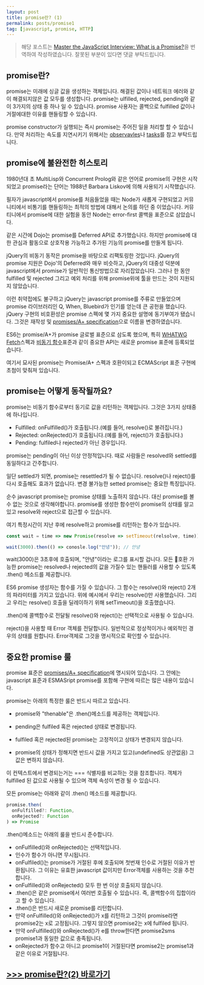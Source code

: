 ```yaml
---
layout: post
title: promise란? (1)
permalink: posts/promise1
tag: [javascript, promise, HTTP]
---
```


> 해당 포스트는 [Master the JavaScript Interview: What is a Promise?](https://medium.com/javascript-scene/master-the-javascript-interview-what-is-a-promise-27fc71e77261)을 번역하여 작성하였습니다. 잘못된 부분이 있다면 댓글 부탁드립니다.

## promise란?

promise는 미래에 싱글 값을 생성하는 객체입니다. 해결된 값이나 네트워크 에러와 같이 해결되지않은 값 모두를 생성합니다. promise는 ulfilled, rejected, pending와 같이 3가지의 상태 중 하나 일 수 있습니다. promise 사용자는 콜백으로 fulfilled 값이나 거절에대한 이유를 핸들링할 수 있습니다.

promise constructor가 실행되는 즉시 promise는 주어진 일을 처리할 할 수 있습니다. 만약 처리하는 속도를 지연시키기 위해서는 [observavles](https://github.com/Reactive-Extensions/RxJS)나 [tasks](https://github.com/rpominov/fun-task)를 참고 부탁드립니다.

## promise에 불완전한 히스토리

1980년대 초 MultiLisp와 Concurrent Prolog와 같은 언어로 promise의 구현은 시작되었고 promise라는 단어는 1988년 Barbara Liskov에 의해 사용되기 시작했습니다.

필자가 javascript에서 promise를 처음들었을 때는 Node가 새롭게 구현되었고 커뮤니티에서 비통기를 핸들링하는 최적의 방법에 대해서 논의를 하던 중 이었습니다. 커뮤티니에서 promise에 대한 실험을 동안 Node는 error-first 콜백을 표준으로 삼았습니다.

같은 시간에 Dojo는 promise를 Deferred API로 추가했습니다. 하지만 promise에 대한 관심과 활동으로 상호작용 가능하고 추가된 기능의 promise를 만들게 됩니다.

jQuery의 비동기 동작은 promise을 바탕으로 리팩토링한 것입니다. jQuery의 promise 지원은 Dojo'의 Deferred와 매우 비슷하고, jQuery의 대중성 덕분에 javascript에서 promise가 일반적인 통신방법으로 자리잡았습니다. 그러나 한 동안 fulfilled 및 rejected 그리고 예외 처리를 위해 promise위에 툴을 만드는 것이 지원되지 않았습니다.

이런 취약접에도 불구하고 jQuery는 javascript promise를 주류로 만들었으며 promise 라이브러리인 Q, When, Bluebird가 인기를 얻는데 큰 공헌을 했습니다. jQuery 구현의 비호환성은 promise 스펙에 몇 가지 중요한 설명에 동기부여가 됐습니다. 그것은 재작성 및 [promises/A+ specification](https://promisesaplus.com/)으로 이름을 변경하였습니다.

ES6는 promise/A+가 promise 글로벌 표준으로 삼도록 했으며, 특히 [WHATWG Fetch](https://fetch.spec.whatwg.org/)스펙과 [비동기 함수](https://tc39.github.io/ecmascript-asyncawait/)표준과 같이 중요한 API는 새로운 promise 표준에 등록되었습니다.

여기서 묘사된 promise는 Promise/A+ 스펙과 호환이되고 ECMAScript 표준 구현에 초첨이 맞춰져 있습니다.

## promise는 어떻게 동작될까요?

promise는 비동기 함수로부터 동기로 값을 리턴하는 객체입니다. 그것은 3가지 상태중에 하나입니다.

- Fulfilled: onFulfilled()가 호출됩니다.(예를 들어, resolve()로 불려집니다.)
- Rejected: onRejected()가 호출됩니다.(예를 들어, reject()가 호출됩니다.)
- Pending: fulfiled나 rejected가 아닌 경우입니다.

promise는 pending이 아닌 이상 안정적입니다. 때로 사람들은 resolved와 settled를 동일하다고 간주합니다.

일단 settled가 되면, promise는 resettled가 될 수 없습니다. resolve()나 reject()를 다시 호출해도 효과가 없습니다. 변경 불가능한 setted promise는 중요한 특징입니다.

순수 javascript promise는 promise 상태를 노출하지 않습니다. 대신 promise를 볼 수 없는 것으로 생각해야합니다. promise를 생성한 함수만이 promise의 상태를 알고 있고 resolve와 reject으로 접근할 수 있습니다.

여기 특정시간이 지난 후에 resolve하고 promise를 리턴하는 함수가 있습니다.

```javascript
const wait = time => new Promise(resolve => setTimeout(relsolve, time));

wait(3000).then(() => conosle.log("안녕")); // 안녕
```

wait(3000)은 3초후에 호출되며, "안녕"이라는 로그를 표시할 겁니다. 모든 호환 가능한 promise는 resolved나 rejected의 값을 가질수 있는 핸들러를 사용할 수 있도록 .then() 메소드를 제공합니다.

ES6 promise 생성자는 함수를 가질 수 있습니다. 그 함수는 resolve()와 reject() 2개의 파라미터를 가지고 있습니다. 위에 예시에서 우리는 resolve()만 사용했습니다. 그리고 우리는 resolve() 호출을 딜레이하기 위해 setTimeout()을 호출했습니다.

.then()에 콜백함수로 전달될 resolve()와 reject()는 선택적으로 사용될 수 있습니다.

reject()을 사용할 때 Error 객체를 전달합니다. 일반적으로 정상적이거나 예외적인 경우의 상태를 원합니다. Error객체로 그것을 명시적으로 확인할 수 있습니다.

## 중요한 promise 룰

promise 표준은 [promises/A+ specification](https://promisesaplus.com/)에 명시되어 있습니다. 그 안에는 javascript 표준과 ESMASript promise를 포함해 구현에 따르는 많은 내용이 있습니다.

promise는 아래의 특정한 룰은 반드시 따르고 있습니다.

- promise와 "thenable"은 .then()메소드를 제공하는 객체입니다.

- pending은 fulfiled 혹은 rejected 상태로 변경됩니다.

- fulfiled 혹은 rejected된 promise는 고정적이고 상태가 변경되지 않습니다.

- promise의 상태가 정해지면 반드시 값을 가지고 있고(undefined도 상관없음) 그 값은 변하지 않습니다.

이 컨텍스트에서 변경되는거는 === 식별자를 비교하는 것을 참조합니다. 객체가 fulfilled 된 값으로 사용될 수 있으며 객체 속성이 변경 될 수 있습니다.

모든 promise는 아래와 같이 .then() 메소드를 제공합니다.

```javascript
promise.then(
  onFulfilled?: Function,
  onRejected?: Function
) => Promise
```

.then()메소드는 아래의 룰을 반드시 준수합니다.

- onFulfilled()와 onRejected()는 선택적입니다.
- 인수가 함수가 아니면 무시됩니다.
- onFulfiled()는 promise가 거절된 후에 호출되며 첫번재 인수로 거절된 이유가 반환됩니다. 그 이유는 유효한 javascript 값이지만 Error객체를 사용하는 것을 추천합니다.
- onFulfilled()와 onRejected() 모두 한 번 이상 호출되지 않습니다.
- .then()은 같은 promise에서 여러번 호출될 수 있습니다. 즉, 콜백함수의 집합이라고 할 수 있습니다.
- .then()은 반드시 새로운 promise를 리턴합니다.
- 만약 onFulfilled()와 onRejected()가 x를 리턴하고 그것이 promise라면 promise2는 x로 고정됩니다. 그렇지 않으면 promise2는 x에 fulfiled 됩니다.
- 만약 onFulfilled()와 onRejected()가 e를 throw한다면 promise2sms promise1과 동일한 값으로 충족됩니다.
- onRejected가 함수고 아니고 promise1이 거절된다면 promise2는 promise1과 같은 이유로 거절됩니다.

## [>>> promise란?(2) 바로가기](https://yngmanie.space/posts/promise2)
